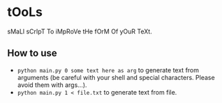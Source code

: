 # tOoLs
sMaLl sCrIpT To iMpRoVe tHe fOrM Of yOuR TeXt.

## How to use

- ```python main.py 0 some text here as arg``` to generate text from arguments (be careful with your shell and special characters. Please avoid them with args...).
- ```python main.py 1 < file.txt``` to generate text from file.
